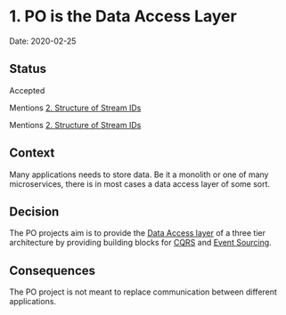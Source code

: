 # 1. PO is the Data Access Layer

Date: 2020-02-25

## Status

Accepted

Mentions [2. Structure of Stream IDs](0002-structure-of-stream-ids.md)

Mentions [2. Structure of Stream IDs](0002-structure-of-stream-ids.md)

## Context

Many applications needs to store data. Be it a monolith or one of many microservices, there is
in most cases a data access layer of some sort.

## Decision

The PO projects aim is to provide the 
[Data Access layer](https://en.wikipedia.org/wiki/Multitier_architecture#Three-tier_architecture)
of a three tier architecture by providing building blocks for
[CQRS](https://martinfowler.com/bliki/CQRS.html) and 
[Event Sourcing](https://martinfowler.com/eaaDev/EventSourcing.html). 

## Consequences

The PO project is not meant to replace communication between different applications. 
